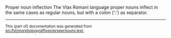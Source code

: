 Proper noun inflection
The Vlax Romani language proper nouns inflect in the same cases as regular
nouns, but with a colon (':') as separator.

* * *

<small>This (part of) documentation was generated from [src/fst/morphology/affixes/propernouns.lexc](https://github.com/giellalt/lang-rmy/blob/main/src/fst/morphology/affixes/propernouns.lexc)</small>
